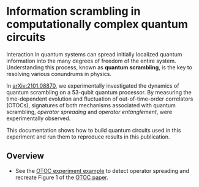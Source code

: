 # Information scrambling in computationally complex quantum circuits

Interaction in quantum systems can spread initially localized quantum information 
into the many degrees of freedom of the entire system. Understanding this process, 
known as **quantum scrambling**, is the key to resolving various conundrums in physics. 

In [arXiv:2101.08870](https://arxiv.org/abs/2101.08870), we experimentally investigated
the dynamics of quantum scrambling on a 53-qubit quantum processor. By measuring 
the time-dependent evolution and fluctuation of out-of-time-order correlators (OTOCs),
signatures of both mechanisms associated with quantum scrambling, *operator spreading* 
and *operator entanglement*, were experimentally observed.

This documentation shows how to build quantum circuits used in this experiment and run
them to reproduce results in this publication.

## Overview

* See the [OTOC experiment example](./otoc_example.ipynb) to detect operator spreading and
  recreate Figure 1 of the [OTOC paper](https://arxiv.org/abs/2101.08870). 
